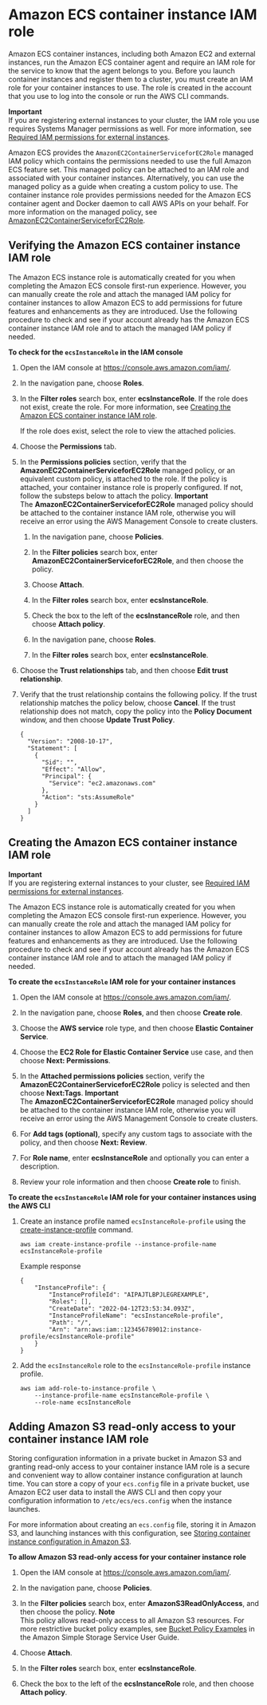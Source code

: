 # Amazon ECS container instance IAM role<a name="instance_IAM_role"></a>

Amazon ECS container instances, including both Amazon EC2 and external instances, run the Amazon ECS container agent and require an IAM role for the service to know that the agent belongs to you\. Before you launch container instances and register them to a cluster, you must create an IAM role for your container instances to use\. The role is created in the account that you use to log into the console or run the AWS CLI commands\.

**Important**  
If you are registering external instances to your cluster, the IAM role you use requires Systems Manager permissions as well\. For more information, see [Required IAM permissions for external instances](ecs-anywhere-iam.md#ecs-anywhere-iam-required)\.

Amazon ECS provides the `AmazonEC2ContainerServiceforEC2Role` managed IAM policy which contains the permissions needed to use the full Amazon ECS feature set\. This managed policy can be attached to an IAM role and associated with your container instances\. Alternatively, you can use the managed policy as a guide when creating a custom policy to use\. The container instance role provides permissions needed for the Amazon ECS container agent and Docker daemon to call AWS APIs on your behalf\. For more information on the managed policy, see [AmazonEC2ContainerServiceforEC2Role](security-iam-awsmanpol.md#security-iam-awsmanpol-AmazonEC2ContainerServiceforEC2Role)\.

## Verifying the Amazon ECS container instance IAM role<a name="instance-iam-role-verify"></a>

The Amazon ECS instance role is automatically created for you when completing the Amazon ECS console first\-run experience\. However, you can manually create the role and attach the managed IAM policy for container instances to allow Amazon ECS to add permissions for future features and enhancements as they are introduced\. Use the following procedure to check and see if your account already has the Amazon ECS container instance IAM role and to attach the managed IAM policy if needed\.<a name="procedure_check_instance_role"></a>

**To check for the `ecsInstanceRole` in the IAM console**

1. Open the IAM console at [https://console\.aws\.amazon\.com/iam/](https://console.aws.amazon.com/iam/)\.

1. In the navigation pane, choose **Roles**\. 

1. In the **Filter roles** search box, enter **ecsInstanceRole**\. If the role does not exist, create the role\. For more information, see [Creating the Amazon ECS container instance IAM role](#instance-iam-role-create)\.

    If the role does exist, select the role to view the attached policies\.

1. Choose the **Permissions** tab\.

1. In the **Permissions policies** section, verify that the **AmazonEC2ContainerServiceforEC2Role** managed policy, or an equivalent custom policy, is attached to the role\. If the policy is attached, your container instance role is properly configured\. If not, follow the substeps below to attach the policy\.
**Important**  
The **AmazonEC2ContainerServiceforEC2Role** managed policy should be attached to the container instance IAM role, otherwise you will receive an error using the AWS Management Console to create clusters\.

   1. In the navigation pane, choose **Policies**\. 

   1. In the **Filter policies** search box, enter **AmazonEC2ContainerServiceforEC2Role**, and then choose the policy\.

   1. Choose **Attach**\.

   1. In the **Filter roles** search box, enter **ecsInstanceRole**\.

   1. Check the box to the left of the **ecsInstanceRole** role, and then choose **Attach policy**\.

   1. In the navigation pane, choose **Roles**\. 

   1. In the **Filter roles** search box, enter **ecsInstanceRole**\.

1. Choose the **Trust relationships** tab, and then choose **Edit trust relationship**\.

1. Verify that the trust relationship contains the following policy\. If the trust relationship matches the policy below, choose **Cancel**\. If the trust relationship does not match, copy the policy into the **Policy Document** window, and then choose **Update Trust Policy**\.

   ```
   {
     "Version": "2008-10-17",
     "Statement": [
       {
         "Sid": "",
         "Effect": "Allow",
         "Principal": {
           "Service": "ec2.amazonaws.com"
         },
         "Action": "sts:AssumeRole"
       }
     ]
   }
   ```

## Creating the Amazon ECS container instance IAM role<a name="instance-iam-role-create"></a>

**Important**  
If you are registering external instances to your cluster, see [Required IAM permissions for external instances](ecs-anywhere-iam.md#ecs-anywhere-iam-required)\.

The Amazon ECS instance role is automatically created for you when completing the Amazon ECS console first\-run experience\. However, you can manually create the role and attach the managed IAM policy for container instances to allow Amazon ECS to add permissions for future features and enhancements as they are introduced\. Use the following procedure to check and see if your account already has the Amazon ECS container instance IAM role and to attach the managed IAM policy if needed\.

**To create the `ecsInstanceRole` IAM role for your container instances**

1. Open the IAM console at [https://console\.aws\.amazon\.com/iam/](https://console.aws.amazon.com/iam/)\.

1. In the navigation pane, choose **Roles**, and then choose **Create role**\.

1. Choose the **AWS service** role type, and then choose **Elastic Container Service**\.

1. Choose the **EC2 Role for Elastic Container Service** use case, and then choose **Next: Permissions**\.

1. In the **Attached permissions policies** section, verify the **AmazonEC2ContainerServiceforEC2Role** policy is selected and then choose **Next:Tags**\.
**Important**  
The **AmazonEC2ContainerServiceforEC2Role** managed policy should be attached to the container instance IAM role, otherwise you will receive an error using the AWS Management Console to create clusters\.

1. For **Add tags \(optional\)**, specify any custom tags to associate with the policy, and then choose **Next: Review**\.

1. For **Role name**, enter **ecsInstanceRole** and optionally you can enter a description\.

1. Review your role information and then choose **Create role** to finish\.

**To create the `ecsInstanceRole` IAM role for your container instances using the AWS CLI**

1. Create an instance profile named `ecsInstanceRole-profile` using the [create\-instance\-profile](https://docs.aws.amazon.com/cli/latest/reference/iam/create-instance-profile.html) command\. 

   ```
   aws iam create-instance-profile --instance-profile-name ecsInstanceRole-profile
   ```

   Example response

   ```
   {
       "InstanceProfile": {
           "InstanceProfileId": "AIPAJTLBPJLEGREXAMPLE",
           "Roles": [],
           "CreateDate": "2022-04-12T23:53:34.093Z",
           "InstanceProfileName": "ecsInstanceRole-profile",
           "Path": "/",
           "Arn": "arn:aws:iam::123456789012:instance-profile/ecsInstanceRole-profile"
       }
   }
   ```

1. Add the `ecsInstanceRole` role to the `ecsInstanceRole-profile` instance profile\.

   ```
   aws iam add-role-to-instance-profile \
       --instance-profile-name ecsInstanceRole-profile \
       --role-name ecsInstanceRole
   ```

## Adding Amazon S3 read\-only access to your container instance IAM role<a name="container-instance-role-s3"></a>

Storing configuration information in a private bucket in Amazon S3 and granting read\-only access to your container instance IAM role is a secure and convenient way to allow container instance configuration at launch time\. You can store a copy of your `ecs.config` file in a private bucket, use Amazon EC2 user data to install the AWS CLI and then copy your configuration information to `/etc/ecs/ecs.config` when the instance launches\.

For more information about creating an `ecs.config` file, storing it in Amazon S3, and launching instances with this configuration, see [Storing container instance configuration in Amazon S3](ecs-agent-config.md#ecs-config-s3)\.

**To allow Amazon S3 read\-only access for your container instance role**

1. Open the IAM console at [https://console\.aws\.amazon\.com/iam/](https://console.aws.amazon.com/iam/)\.

1. In the navigation pane, choose **Policies**\. 

1. In the **Filter policies** search box, enter **AmazonS3ReadOnlyAccess**, and then choose the policy\.
**Note**  
This policy allows read\-only access to all Amazon S3 resources\. For more restrictive bucket policy examples, see [Bucket Policy Examples](https://docs.aws.amazon.com/AmazonS3/latest/dev/example-bucket-policies.html) in the Amazon Simple Storage Service User Guide\.

1. Choose **Attach**\.

1. In the **Filter roles** search box, enter **ecsInstanceRole**\.

1. Check the box to the left of the **ecsInstanceRole** role, and then choose **Attach policy**\.